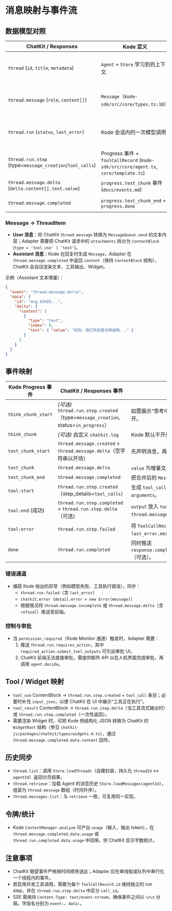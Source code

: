 # 消息映射与事件流

## 数据模型对照

| ChatKit / Responses | Kode 定义 | 备注 |
| --- | --- | --- |
| `thread` (`id`, `title`, `metadata`) | `Agent` + `Store` 学习到的上下文 | 每个线程绑定一个 `agentId`，`metadata` 可映射 Kode 模板、权限等。 |
| `thread.message` (`role`, `content[]`) | `Message`（`Kode-sdk/src/core/types.ts:10`） | `content` 直接使用 `ContentBlock`；`tool_use`/`tool_result` 保持结构化。 |
| `thread.run` (`status`, `last_error`) | Kode 会话内的一次模型调用 | `run_id` 可由 Adapter 生成 `run-{timestamp}`，与 `progress` 轮次对应。 |
| `thread.run.step` (type=`message_creation`/`tool_calls`) | Progress 事件 + `ToolCallRecord` (`Kode-sdk/src/core/agent.ts`, `core/template.ts`) | 以工具调用为粒度，对应 `tool:start`/`tool:end`。 |
| `thread.message.delta` (`delta.content[].text.value`) | `progress.text_chunk` 事件 (`docs/events.md`) | 同步 Kode 文本增量，按 `index` 累加。 |
| `thread.message.completed` | `progress.text_chunk_end` + `progress.done` | 结束时推送，带完整 `Message`。 |

### Message → ThreadItem
- **User 消息**：将 ChatKit `thread.message` 转换为 `MessageQueue.send` 的文本内容；Adapter 需要把 ChatKit 请求中的 `attachments` 拆分为 `ContentBlock` (`type = 'tool_use' | 'text'`)。
- **Assistant 消息**：Kode 在回复时生成 `Message`，Adapter 在 `thread.message.completed` 中返回 `content`（保持 `ContentBlock` 结构），ChatKit 会自动渲染文本、工具输出、Widget。

示例（Assistant 文本增量）：

```json
{
  "event": "thread.message.delta",
  "data": {
    "id": "msg_01HZX...",
    "delta": {
      "content": [
        {
          "type": "text",
          "index": 0,
          "text": { "value": "好的，我们先检查仓库结构..." }
        }
      ]
    }
  }
}
```

## 事件映射

| Kode Progress 事件 | ChatKit / Responses 事件 | 转换规则 |
| --- | --- | --- |
| `think_chunk_start` | *(可选)* `thread.run.step.created`（type=`message_creation`, status=`in_progress`） | 如需展示“思考中”状态，可将 `exposeThinking` 打开。 |
| `think_chunk` | *(可选)* 自定义 `chatkit.log` | Kode 默认不开启，除非需要显式思考展示。 |
| `text_chunk_start` | `thread.message.created` + `thread.message.delta`（空字符串以开场） | 先声明消息，再推送 delta。 |
| `text_chunk` | `thread.message.delta` | `value` 为增量文本；保持 `index` 固定（通常 0）。 |
| `text_chunk_end` | `thread.message.completed` | 把合并后的 `Message` 内容作为 `data`。 |
| `tool:start` | `thread.run.step.created`（step_details=`tool_calls`） | 生成 `tool_call_id`，填充 `input_json` 或 `arguments`。 |
| `tool:end` (成功) | `thread.run.step.completed` + `thread.run.step.delta`（可选） | `output` 放入 `tool_result`，并在最终 `thread.message.delta` 中引用。 |
| `tool:error` | `thread.run.step.failed` | 将 `ToolCallRecord.error` 写入 `last_error.message`。 |
| `done` | `thread.run.completed` | 同时推送 `response.completed`/`response.output_text.delta`（可选）。 |

### 错误通道
- 捕获 Kode 抛出的异常（例如模型失败、工具执行错误），同步：
  - `thread.run.failed`（含 `last_error`）
  - `chatkit.error`（`detail.error = new Error(message)`）
  - 根据情况将 `thread.message.incomplete` 或 `thread.message.delta`（含 `refusal`）推送至前端。

### 控制与审批
- 当 `permission_required`（Kode Monitor 通道）触发时，Adapter 需要：
  1. 推送 `thread.run.requires_action`，其中 `required_action.submit_tool_outputs` 可引出审批 UI。
  2. ChatKit 前端无法直接审批，需提供额外 API 以在人机界面完成审批，再调用 `agent.decide`。

## Tool / Widget 映射
- `tool_use` ContentBlock → `thread.run.step.created` + `tool_call` 条目；必要时补充 `input_json`，以便 ChatKit 在 UI 中展示“工具正在执行”。
- `tool_result` ContentBlock → `thread.run.step.delta`（当工具流式输出时）或 `thread.run.step.completed`（一次性返回）。
- 需要渲染 Widget 时，可把 Kode 侧结构化 JSON 转换为 ChatKit 的 `WidgetRoot` 结构（参见 `chatkit-js/packages/chatkit/types/widgets.d.ts`），通过 `thread.message.completed.data.content` 回传。

## 历史同步
- `thread.list`：调用 `Store.loadThreads`（自建封装，持久化 `threadId` ↔ `agentId`）返回分页结果。
- `thread.retrieve`：加载 Agent 的消息历史 `Store.loadMessages(agentId)`，组装为 `thread.message` 数组（时间升序）。
- `thread.messages.list`：与 `retrieve` 一致，可复用同一实现。

## 令牌/统计
- Kode `ContextManager.analyze` 可产出 `usage`（输入、输出 token），在 `thread.message.completed.data.usage` 或 `thread.run.completed.data.usage` 中回填，供 ChatKit 显示字数统计。

## 注意事项
- ChatKit 期望事件严格按时间顺序送达；Adapter 应在单线程或队列中串行化一个线程内的事件。
- 若启用并发工具调用，需要为每个 `ToolCallRecord.id` 维持独立的 run step，并在 `thread.run.step.delta` 中区分 `call_id`。
- SSE 需保持 `Content-Type: text/event-stream`，确保事件之间以 `\n\n` 分隔，字段名分别为 `event:`、`data:`。
